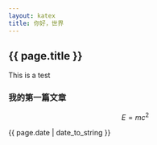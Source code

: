 ```yaml
---
layout: katex
title: 你好，世界
---
```


## {{ page.title }}

This is a test

### 我的第一篇文章

$$ E = mc^2 $$

{{ page.date | date_to_string }}
